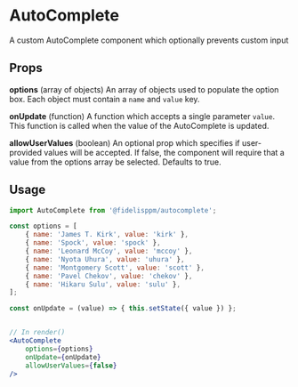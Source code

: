# AutoComplete
A custom AutoComplete component which optionally prevents custom input

Props
---
**options** (array of objects)
An array of objects used to populate the option box. Each object must contain a `name`
and `value` key.

**onUpdate** (function)
A function which accepts a single parameter `value`. This function is called when the
value of the AutoComplete is updated.

**allowUserValues** (boolean)
An optional prop which specifies if user-provided values will be accepted. If false,
the component will require that a value from the options array be selected. Defaults
to true.

Usage
---
```jsx harmony
import AutoComplete from '@fidelisppm/autocomplete';

const options = [
    { name: 'James T. Kirk', value: 'kirk' },
    { name: 'Spock', value: 'spock' },
    { name: 'Leonard McCoy', value: 'mccoy' },
    { name: 'Nyota Uhura', value: 'uhura' },
    { name: 'Montgomery Scott', value: 'scott' },
    { name: 'Pavel Chekov', value: 'chekov' },
    { name: 'Hikaru Sulu', value: 'sulu' },
];

const onUpdate = (value) => { this.setState({ value }) };


// In render()
<AutoComplete
    options={options}
    onUpdate={onUpdate}
    allowUserValues={false}
/>
```
